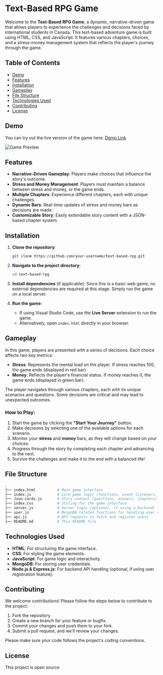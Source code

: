 
# Text-Based RPG Game

Welcome to the **Text-Based RPG Game**, a dynamic, narrative-driven game that allows players to experience the challenges and decisions faced by international students in Canada. This text-based adventure game is built using HTML, CSS, and JavaScript. It features various chapters, choices, and a stress-money management system that reflects the player's journey through the game.

## Table of Contents
- [Demo](#demo)
- [Features](#features)
- [Installation](#installation)
- [Gameplay](#gameplay)
- [File Structure](#file-structure)
- [Technologies Used](#technologies-used)
- [Contributing](#contributing)
- [License](#license)

## Demo
You can try out the live version of the game here: [Demo Link](#)

![Game Preview](#)

## Features
- **Narrative-Driven Gameplay**: Players make choices that influence the story's outcome.
- **Stress and Money Management**: Players must maintain a balance between stress and money, or the game ends.
- **Multiple Chapters**: Experience different chapters, each with unique challenges.
- **Dynamic Bars**: Real-time updates of stress and money bars as decisions are made.
- **Customizable Story**: Easily extendable story content with a JSON-based chapter system.
  
## Installation

1. **Clone the repository**:
   ```bash
   git clone https://github.com/your-username/text-based-rpg.git
   ```

2. **Navigate to the project directory**:
   ```bash
   cd text-based-rpg
   ```

3. **Install dependencies** (if applicable):
   Since this is a basic web game, no external dependencies are required at this stage. Simply run the game on a local server.

4. **Run the game**:
   - If using Visual Studio Code, use the **Live Server** extension to run the game.
   - Alternatively, open `index.html` directly in your browser.

## Gameplay

In this game, players are presented with a series of decisions. Each choice affects two key metrics:
- **Stress**: Represents the mental load on the player. If stress reaches 100, the game ends (displayed in red bar)
- **Money**: Reflects the player's financial status. If money reaches 0, the game ends (displayed in green bar).


The player navigates through various chapters, each with its unique scenarios and questions. Some decisions are critical and may lead to unexpected outcomes.

### How to Play:
1. Start the game by clicking the **"Start Your Journey"** button.
2. Make decisions by selecting one of the available options for each scenario.
3. Monitor your **stress** and **money** bars, as they will change based on your choices.
4. Progress through the story by completing each chapter and advancing to the next.
5. Survive the challenges and make it to the end with a balanced life!

## File Structure

```bash
.
├── index.html          # Main game interface
├── index.js            # Core game logic (functions, event listeners, etc.)
├── Json-cards.js       # Story content (questions, answers, chapters) in JSON format
├── index.css           # Styling for the game interface
├── server.js           # Server logic (optional, if using a backend)
├── user.js             # MongoDB-related functions for handling user data
├── api.js              # API requests to fetch and register users
├── README.md           # This README file
```

## Technologies Used
- **HTML**: For structuring the game interface.
- **CSS**: For styling the game elements.
- **JavaScript**: For game logic and interactivity.
- **MongoDB**: For storing user credentials.
- **Node.js & Express.js**: For backend API handling (optional, if using user registration feature).

## Contributing

We welcome contributions! Please follow the steps below to contribute to the project:

1. Fork the repository.
2. Create a new branch for your feature or bugfix.
3. Commit your changes and push them to your fork.
4. Submit a pull request, and we'll review your changes.

Please make sure your code follows the project's coding conventions.

## License
This project is open source 



